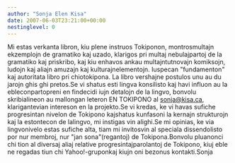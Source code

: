 ```yaml
---
author: "Sonja Elen Kisa"
date: 2007-06-03T23:21:00+00:00
nestinglevel: 0
---
```

Mi estas verkanta libron, kiu plene instruos Tokiponon, montrosmultajn ekzemplojn de gramatiko kaj uzado, klarigos pri multaj nebulajpartoj de la gramatiko kaj priskribo, kaj kiu enhavos ankau multajntutnovajn komiksojn, ludojn kaj aliajn amuzajn kaj kulturajnelementojn. Iuspecan "fundamenton" kaj autoritata libro pri chiotokipona. La libro vershajne postulos unu au du jarojn ghis ghi pretos.Se vi shatus esti lingva konsilisto kaj havi influon au la ebleconpartopreni en findecidi iujn detalojn de la lingvo, bonvolu skribialineon au mallongan leteron EN TOKIPONO al [sonja@kisa.ca](mailto://sonja@kisa.ca), klarigantevian intereson en la projekto.Se vi kredas, ke vi havas sufiche progresintan nivelon de Tokipono kajshatus kunfasoni la kernajn strukturojn kaj la estontecon de lalingvo, mi instigas vin alighi.Se mi opinias, ke via lingvonivelo estas sufiche alta, tiam mi invitosvin al speciala dissendolisto por nur membroj, nur "jan sona"(regantoj) de Tokipona.Bonvolu pluanonci chi tion al diversaj aliaj relative progresintajparolantoj de Tokipono, kiuj eble ne regadas tiun chi Yahoo!-gruponkaj kiujn oni bezonus kontakti.Sonja